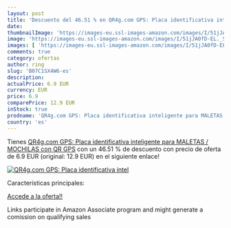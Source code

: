 ```yaml
---
layout: post
title: 'Descuento del 46.51 % en QR4g.com GPS: Placa identificativa intel'
date: 
thumbnailImage: 'https://images-eu.ssl-images-amazon.com/images/I/51jJA0fD-EL._SL200_.jpg'
image: 'https://images-eu.ssl-images-amazon.com/images/I/51jJA0fD-EL._SL200_.jpg'
images: [ 'https://images-eu.ssl-images-amazon.com/images/I/51jJA0fD-EL._SL200_.jpg' ]
comments: true
category: ofertas
author: ring
slug: 'B07C1SX4W6-es'
description:
actualPrice: 6.9 EUR
currency: EUR
price: 6.9
comparePrice: 12.9 EUR
inStock: true
prodname: 'QR4g.com GPS: Placa identificativa inteligente para MALETAS / MOCHILAS con QR GPS'
country: 'es'
---
```


Tienes [QR4g.com GPS: Placa identificativa inteligente para MALETAS / MOCHILAS con QR GPS](https://www.amazon.es/dp/B07C1SX4W6/?tag=tolees-21) con un 46.51 % de descuento con precio de oferta de 6.9 EUR (original: 12.9 EUR) en el siguiente enlace!

[![QR4g.com GPS: Placa identificativa intel](https://images-eu.ssl-images-amazon.com/images/I/51jJA0fD-EL._SL200_.jpg)](https://www.amazon.es/dp/B07C1SX4W6/?tag=tolees-21)

Características principales:


[Accede a la oferta!!](https://www.amazon.es/dp/B07C1SX4W6/?tag=tolees-21)

Links participate in Amazon Associate program and might generate a comission on qualifying sales


